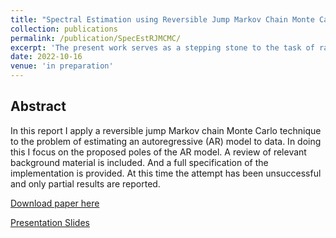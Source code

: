 ```yaml
---
title: "Spectral Estimation using Reversible Jump Markov Chain Monte Carlo"
collection: publications
permalink: /publication/SpecEstRJMCMC/
excerpt: 'The present work serves as a stepping stone to the task of rational spectral approximation given signal observations. Rational approximations can be preferred over the common Laurent polynomial approximation since they often can achieve great accuracy with much fewer parameters. The task of Rational approximation is essentially that of ARMA fitting. And the hope of this work is to provide guidance for solving that problem by first considering AR fitting by reversible jump Markov chain Monte Carlo over the space of poles and error variance, which things determine the centered AR process. In a sense this is a proof of concept or trial run to understand the problem well enough to better determine whether the full ARMA problem is worthwhile.'
date: 2022-10-16
venue: 'in preparation'
---
```

## Abstract

In this report I apply a reversible jump Markov chain Monte Carlo technique
to the problem of estimating an autoregressive (AR) model to data. In doing this I focus on
the proposed poles of the AR model. A review of relevant background material is included.
And a full specification of the implementation is provided. At this time the attempt has
been unsuccessful and only partial results are reported.

[Download paper here](/files/pubs/SpecEstRJMCMC.pdf)

[Presentation Slides](/files/talks/MonteCarloProject.pdf)
